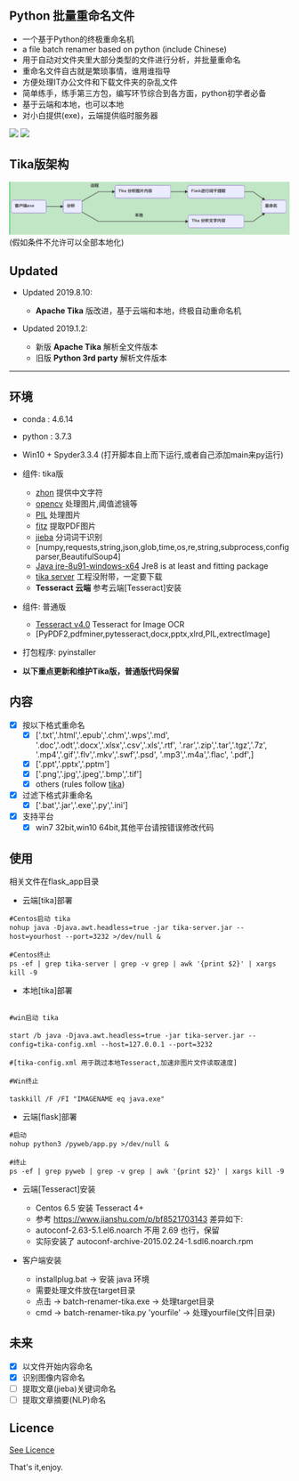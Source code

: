 ## Python 批量重命名文件

* 一个基于Python的终极重命名机
* a file batch renamer based on python (include Chinese)
* 用于自动对文件夹里大部分类型的文件进行分析，并批量重命名
* 重命名文件自古就是繁琐事情，谁用谁指导
* 方便处理IT办公文件和下载文件夹的杂乱文件
* 简单练手，练手第三方包，编写环节综合到各方面，python初学者必备
* 基于云端和本地，也可以本地
* 对小白提供(exe)，云端提供临时服务器

[![](https://img.shields.io/badge/github-source-orange.svg?style=popout&logo=github)](https://github.com/autolordz/file-batch-renamer)
[![](https://img.shields.io/github/license/autolordz/file-batch-renamer.svg?style=popout&logo=github)](https://github.com/autolordz/file-batch-renamer/blob/master/LICENSE)

## Tika版架构

![](img_tmp/flow.jpg)
(假如条件不允许可以全部本地化)  

## Updated

- Updated 2019.8.10:
    - **Apache Tika** 版改进，基于云端和本地，终极自动重命名机

- Updated 2019.1.2:  
    - 新版 **Apache Tika** 解析全文件版本 
    - 旧版 **Python 3rd party** 解析文件版本

<!--more-->
----------------

## 环境

* conda : 4.6.14
* python : 3.7.3
* Win10 + Spyder3.3.4 (打开脚本自上而下运行,或者自己添加main来py运行)

* 组件: tika版 
    - [zhon](https://pypi.org/project/zhon/) 提供中文字符
    - [opencv](https://pypi.org/project/opencv-python/) 处理图片,阈值滤镜等
    - [PIL](https://pypi.org/project/Pillow/) 处理图片
    - [fitz](https://pypi.org/project/PyMuPDF/) 提取PDF图片
    - [jieba](https://github.com/fxsjy/jieba) 分词词干识别
    - [numpy,requests,string,json,glob,time,os,re,string,subprocess,configparser,BeautifulSoup4]
    - [Java jre-8u91-windows-x64](https://www.oracle.com/technetwork/java/javase/downloads/java-archive-javase8-2177648.html) Jre8 is at least and fitting package
    - [tika server](https://www.apache.org/dyn/closer.cgi/tika/tika-server-1.22.jar) 工程没附带，一定要下载
    - **Tesseract 云端** 参考云端[Tesseract]安装

* 组件: 普通版 
    - [Tesseract v4.0](https://digi.bib.uni-mannheim.de/tesseract/tesseract-ocr-w32-setup-v4.0.0.20181030.exe) Tesseract for Image OCR
    - [PyPDF2,pdfminer,pytesseract,docx,pptx,xlrd,PIL,extrectImage]

* 打包程序: pyinstaller 

- **以下重点更新和维护Tika版，普通版代码保留**

## 内容

- [x] 按以下格式重命名
    - [x] ['.txt','.html','.epub','.chm','.wps','.md',
             '.doc','.odt','.docx','.xlsx','.csv','.xls','.rtf',
             '.rar','.zip','.tar','.tgz','.7z',
             '.mp4','.gif','.flv','.mkv','.swf','.psd',
             '.mp3','.m4a','.flac',
             '.pdf',]
    - [x] ['.ppt','.pptx','.pptm']
    - [x] ['.png','.jpg','.jpeg','.bmp','.tif']
    - [x] others (rules follow [tika](http://tika.apache.org/1.20/formats.html))

- [x] 过滤下格式非重命名
    - [x] ['.bat','.jar','.exe','.py','.ini']

- [x] 支持平台
    - [x] win7 32bit,win10 64bit,其他平台请按错误修改代码

## 使用

相关文件在flask_app目录

- 云端[tika]部署

```shell
#Centos启动 tika 
nohup java -Djava.awt.headless=true -jar tika-server.jar --host=yourhost --port=3232 >/dev/null &

#Centos终止 
ps -ef | grep tika-server | grep -v grep | awk '{print $2}' | xargs kill -9 
```

- 本地[tika]部署

```shell

#win启动 tika 

start /b java -Djava.awt.headless=true -jar tika-server.jar --config=tika-config.xml --host=127.0.0.1 --port=3232

#[tika-config.xml 用于跳过本地Tesseract,加速非图片文件读取速度]

#Win终止 

taskkill /F /FI "IMAGENAME eq java.exe"
```
- 云端[flask]部署

```shell
#启动
nohup python3 /pyweb/app.py >/dev/null &

#终止 
ps -ef | grep pyweb | grep -v grep | awk '{print $2}' | xargs kill -9
```

- 云端[Tesseract]安装

    - Centos 6.5 安装 Tesseract 4+  
    - 参考 https://www.jianshu.com/p/bf8521703143 差异如下:  
    - autoconf-2.63-5.1.el6.noarch 不用 2.69 也行，保留  
    - 实际安装了 autoconf-archive-2015.02.24-1.sdl6.noarch.rpm  

- 客户端安装
    - installplug.bat -> 安装 java 环境
    - 需要处理文件放在target目录
    - 点击 -> batch-renamer-tika.exe -> 处理target目录
    - cmd -> batch-renamer-tika.py 'yourfile' -> 处理yourfile(文件|目录)

## 未来

- [x] 以文件开始内容命名
- [x] 识别图像内容命名
- [ ] 提取文章(jieba)关键词命名
- [ ] 提取文章摘要(NLP)命名

## Licence

[See Licence](#file-batch-renamer)

That's it,enjoy.



